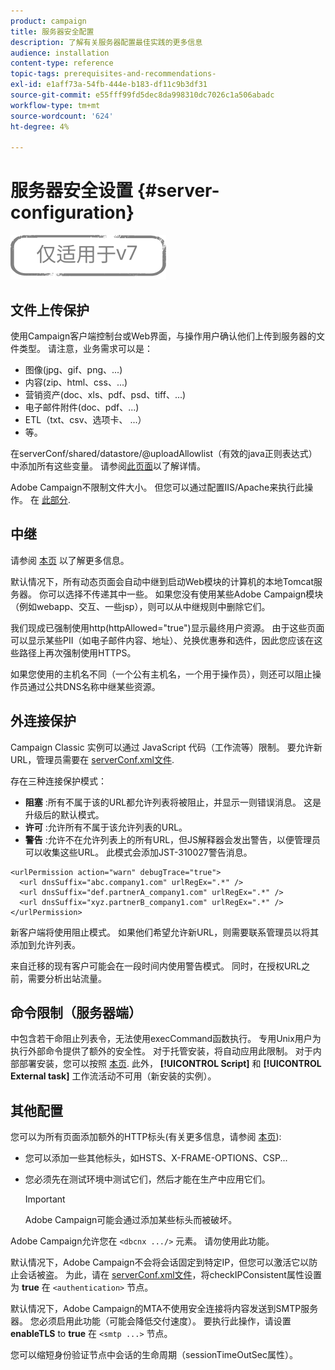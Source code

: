 ```yaml
---
product: campaign
title: 服务器安全配置
description: 了解有关服务器配置最佳实践的更多信息
audience: installation
content-type: reference
topic-tags: prerequisites-and-recommendations-
exl-id: e1aff73a-54fb-444e-b183-df11c9b3df31
source-git-commit: e55fff99fd5dec8da998310dc7026c1a506abadc
workflow-type: tm+mt
source-wordcount: '624'
ht-degree: 4%

---
```


# 服务器安全设置 {#server-configuration}

![](../../assets/v7-only.svg)

## 文件上传保护

使用Campaign客户端控制台或Web界面，与操作用户确认他们上传到服务器的文件类型。 请注意，业务需求可以是：

* 图像(jpg、gif、png、...)
* 内容(zip、html、css、...)
* 营销资产(doc、xls、pdf、psd、tiff、...)
* 电子邮件附件(doc、pdf、...)
* ETL（txt、csv、选项卡、 ...）
* 等。

在serverConf/shared/datastore/@uploadAllowlist（有效的java正则表达式）中添加所有这些变量。 请参阅[此页面](../../installation/using/file-res-management.md)以了解详情。

Adobe Campaign不限制文件大小。 但您可以通过配置IIS/Apache来执行此操作。 在 [此部分](../../installation/using/web-server-configuration.md).

## 中继

请参阅 [本页](../../installation/using/configuring-campaign-server.md#dynamic-page-security-and-relays) 以了解更多信息。

默认情况下，所有动态页面会自动中继到启动Web模块的计算机的本地Tomcat服务器。 你可以选择不传递其中一些。 如果您没有使用某些Adobe Campaign模块（例如webapp、交互、一些jsp），则可以从中继规则中删除它们。

我们现成已强制使用http(httpAllowed=&quot;true&quot;)显示最终用户资源。 由于这些页面可以显示某些PII（如电子邮件内容、地址）、兑换优惠券和选件，因此您应该在这些路径上再次强制使用HTTPS。

如果您使用的主机名不同（一个公有主机名，一个用于操作员），则还可以阻止操作员通过公共DNS名称中继某些资源。

## 外连接保护

Campaign Classic 实例可以通过 JavaScript 代码（工作流等）限制。 要允许新URL，管理员需要在 [serverConf.xml文件](../../installation/using/the-server-configuration-file.md).

存在三种连接保护模式：

* **阻塞** :所有不属于该的URL都允许列表将被阻止，并显示一则错误消息。 这是升级后的默认模式。
* **许可** :允许所有不属于该允许列表的URL。
* **警告** :允许不在允许列表上的所有URL，但JS解释器会发出警告，以便管理员可以收集这些URL。 此模式会添加JST-310027警告消息。

```
<urlPermission action="warn" debugTrace="true">
  <url dnsSuffix="abc.company1.com" urlRegEx=".*" />
  <url dnsSuffix="def.partnerA_company1.com" urlRegEx=".*" />
  <url dnsSuffix="xyz.partnerB_company1.com" urlRegEx=".*" />
</urlPermission>
```

新客户端将使用阻止模式。 如果他们希望允许新URL，则需要联系管理员以将其添加到允许列表。

来自迁移的现有客户可能会在一段时间内使用警告模式。 同时，在授权URL之前，需要分析出站流量。

## 命令限制（服务器端）

中包含若干命阻止列表令，无法使用execCommand函数执行。 专用Unix用户为执行外部命令提供了额外的安全性。 对于托管安装，将自动应用此限制。 对于内部部署安装，您可以按照 [本页](../../installation/using/configuring-campaign-server.md#restricting-authorized-external-commands). 此外， **[!UICONTROL Script]** 和 **[!UICONTROL External task]** 工作流活动不可用（新安装的实例）。

## 其他配置

您可以为所有页面添加额外的HTTP标头(有关更多信息，请参阅 [本页](../../installation/using/configuring-campaign-server.md#restricting-authorized-external-commands)):

* 您可以添加一些其他标头，如HSTS、X-FRAME-OPTIONS、CSP...
* 您必须先在测试环境中测试它们，然后才能在生产中应用它们。

   >[!IMPORTANT]
   >
   >Adobe Campaign可能会通过添加某些标头而被破坏。

Adobe Campaign允许您在 `<dbcnx .../>` 元素。 请勿使用此功能。

默认情况下，Adobe Campaign不会将会话固定到特定IP，但您可以激活它以防止会话被盗。 为此，请在 [serverConf.xml文件](../../installation/using/the-server-configuration-file.md)，将checkIPConsistent属性设置为 **true** 在 `<authentication>` 节点。

默认情况下，Adobe Campaign的MTA不使用安全连接将内容发送到SMTP服务器。 您必须启用此功能（可能会降低交付速度）。 要执行此操作，请设置 **enableTLS** to **true** 在 `<smtp ...>` 节点。

您可以缩短身份验证节点中会话的生命周期（sessionTimeOutSec属性）。
